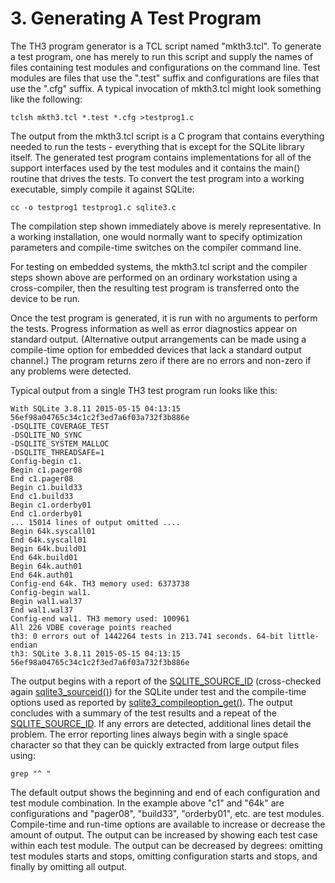 # 3\. Generating A Test Program


The TH3 program generator is a TCL script named "mkth3\.tcl".
To generate a test program, one has merely to run this script and supply
the names of files containing test modules and configurations on the
command line. Test modules are files that use the ".test" suffix
and configurations are files that use the ".cfg" suffix. A
typical invocation of mkth3\.tcl might look something like the following:



```
tclsh mkth3.tcl *.test *.cfg >testprog1.c

```

The output from the mkth3\.tcl script is a C program that contains
everything needed to run the tests \- everything that is except for
the SQLite library itself. The generated test program contains 
implementations for all of the support interfaces used by the test
modules and it contains the main() routine that drives the
tests. To convert the test program into a working executable, simply
compile it against SQLite:



```
cc -o testprog1 testprog1.c sqlite3.c

```

The compilation step shown immediately above is merely representative.
In a working installation, one would normally want
to specify optimization parameters and compile\-time switches on the
compiler command line.


For testing on embedded systems, the mkth3\.tcl script and the compiler
steps shown above are performed on an ordinary workstation using
a cross\-compiler, then the resulting test program is
transferred onto the device to be run.


Once the test program is generated, it is run with no arguments to
perform the tests. Progress information as well as error diagnostics
appear on standard output. (Alternative output arrangements can be made
using a compile\-time option for embedded devices that lack a standard
output channel.) The program returns zero if there are no
errors and non\-zero if any problems were detected.


Typical output from a single TH3 test program run looks like this:




```
With SQLite 3.8.11 2015-05-15 04:13:15 56ef98a04765c34c1c2f3ed7a6f03a732f3b886e
-DSQLITE_COVERAGE_TEST
-DSQLITE_NO_SYNC
-DSQLITE_SYSTEM_MALLOC
-DSQLITE_THREADSAFE=1
Config-begin c1.
Begin c1.pager08
End c1.pager08
Begin c1.build33
End c1.build33
Begin c1.orderby01
End c1.orderby01
... 15014 lines of output omitted ....
Begin 64k.syscall01
End 64k.syscall01
Begin 64k.build01
End 64k.build01
Begin 64k.auth01
End 64k.auth01
Config-end 64k. TH3 memory used: 6373738
Config-begin wal1.
Begin wal1.wal37
End wal1.wal37
Config-end wal1. TH3 memory used: 100961
All 226 VDBE coverage points reached
th3: 0 errors out of 1442264 tests in 213.741 seconds. 64-bit little-endian
th3: SQLite 3.8.11 2015-05-15 04:13:15 56ef98a04765c34c1c2f3ed7a6f03a732f3b886e

```

The output begins with a report of the [SQLITE\_SOURCE\_ID](c3ref/c_source_id.html)
(cross\-checked again [sqlite3\_sourceid()](c3ref/libversion.html)) for the
SQLite under test and the compile\-time options used as reported
by [sqlite3\_compileoption\_get()](c3ref/compileoption_get.html). The output concludes with a summary
of the test results and a repeat of the [SQLITE\_SOURCE\_ID](c3ref/c_source_id.html). If any
errors are detected, additional lines detail the problem. The error
reporting lines always begin with a single space character so that they
can be quickly extracted from large output files using:




```
grep "^ "

```

The default output shows the beginning and end of each configuration
and test module combination. In the example above "c1" and "64k" are
configurations and "pager08", "build33", "orderby01", etc. are test modules.
Compile\-time and run\-time options are available to increase or decrease
the amount of output.
The output can be increased by showing each test case within each
test module. The output can be decreased
by degrees: omitting test modules starts and stops,
omitting configuration starts and stops, and finally by omitting all output.



